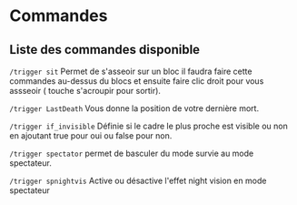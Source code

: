 <h1> Commandes </h1>

## Liste des commandes disponible

`/trigger sit` Permet de s'asseoir sur un bloc il faudra faire cette commandes au-dessus du blocs et ensuite faire clic droit pour vous assseoir ( touche s'acroupir pour sortir).

`/trigger LastDeath` Vous donne la position de votre dernière mort.

`/trigger if_invisible` Définie si le cadre le plus proche est visible ou non en ajoutant true pour oui ou false pour non. 

`/trigger spectator` permet de basculer du mode survie au mode spectateur.

`/trigger spnightvis` Active ou désactive l'effet night vision en mode spectateur

